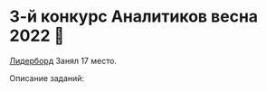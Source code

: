 # 3-й конкурс Аналитиков весна 2022 🌱
[Лидерборд](https://contest.careerfactory.ru/contest_inside/1645712833779x504186065893457900)
Занял 17 место.

Описание заданий:

